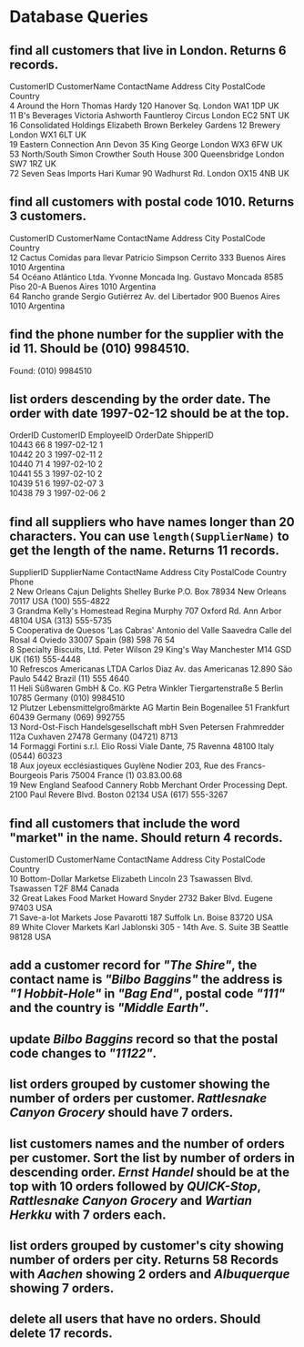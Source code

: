 # Database Queries

## find all customers that live in London. Returns 6 records.
CustomerID	CustomerName	ContactName	Address	City	PostalCode	Country<br>
4	Around the Horn	Thomas Hardy	120 Hanover Sq.	London	WA1 1DP	UK<br>
11	B's Beverages	Victoria Ashworth	Fauntleroy Circus	London	EC2 5NT	UK<br>
16	Consolidated Holdings	Elizabeth Brown	Berkeley Gardens 12 Brewery	London	WX1 6LT	UK<br>
19	Eastern Connection	Ann Devon	35 King George	London	WX3 6FW	UK<br>
53	North/South	Simon Crowther	South House 300 Queensbridge	London	SW7 1RZ	UK<br>
72	Seven Seas Imports	Hari Kumar	90 Wadhurst Rd.	London	OX15 4NB	UK<br>

## find all customers with postal code 1010. Returns 3 customers.
CustomerID	CustomerName	ContactName	Address	City	PostalCode	Country<br>
12	Cactus Comidas para llevar	Patricio Simpson	Cerrito 333	Buenos Aires	1010	Argentina<br>
54	Océano Atlántico Ltda.	Yvonne Moncada	Ing. Gustavo Moncada 8585 Piso 20-A	Buenos Aires	1010	Argentina<br>
64	Rancho grande	Sergio Gutiérrez	Av. del Libertador 900	Buenos Aires	1010	Argentina<br>

## find the phone number for the supplier with the id 11. Should be (010) 9984510.
Found: (010) 9984510
## list orders descending by the order date. The order with date 1997-02-12 should be at the top.
OrderID	CustomerID	EmployeeID	OrderDate	ShipperID<br>
10443	66	8	1997-02-12	1<br>
10442	20	3	1997-02-11	2<br>
10440	71	4	1997-02-10	2<br>
10441	55	3	1997-02-10	2<br>
10439	51	6	1997-02-07	3<br>
10438	79	3	1997-02-06	2<br>

## find all suppliers who have names longer than 20 characters. You can use `length(SupplierName)` to get the length of the name. Returns 11 records.
SupplierID	SupplierName	ContactName	Address	City	PostalCode	Country	Phone<br>
2	New Orleans Cajun Delights	Shelley Burke	P.O. Box 78934	New Orleans	70117	USA	(100) 555-4822<br>
3	Grandma Kelly's Homestead	Regina Murphy	707 Oxford Rd.	Ann Arbor	48104	USA	(313) 555-5735<br>
5	Cooperativa de Quesos 'Las Cabras'	Antonio del Valle Saavedra	Calle del Rosal 4	Oviedo	33007	Spain	(98) 598 76 54<br>
8	Specialty Biscuits, Ltd.	Peter Wilson	29 King's Way	Manchester	M14 GSD	UK	(161) 555-4448<br>
10	Refrescos Americanas LTDA	Carlos Diaz	Av. das Americanas 12.890	São Paulo	5442	Brazil	(11) 555 4640<br>
11	Heli Süßwaren GmbH & Co. KG	Petra Winkler	Tiergartenstraße 5	Berlin	10785	Germany	(010) 9984510<br>
12	Plutzer Lebensmittelgroßmärkte AG	Martin Bein	Bogenallee 51	Frankfurt	60439	Germany	(069) 992755<br>
13	Nord-Ost-Fisch Handelsgesellschaft mbH	Sven Petersen	Frahmredder 112a	Cuxhaven	27478	Germany	(04721) 8713<br>
14	Formaggi Fortini s.r.l.	Elio Rossi	Viale Dante, 75	Ravenna	48100	Italy	(0544) 60323<br>
18	Aux joyeux ecclésiastiques	Guylène Nodier	203, Rue des Francs-Bourgeois	Paris	75004	France	(1) 03.83.00.68<br>
19	New England Seafood Cannery	Robb Merchant	Order Processing Dept. 2100 Paul Revere Blvd.	Boston	02134	USA	(617) 555-3267<br>
## find all customers that include the word "market" in the name. Should return 4 records.
CustomerID	CustomerName	ContactName	Address	City	PostalCode	Country<br>
10	Bottom-Dollar Marketse	Elizabeth Lincoln	23 Tsawassen Blvd.	Tsawassen	T2F 8M4	Canada<br>
32	Great Lakes Food Market	Howard Snyder	2732 Baker Blvd.	Eugene	97403	USA<br>
71	Save-a-lot Markets	Jose Pavarotti	187 Suffolk Ln.	Boise	83720	USA<br>
89	White Clover Markets	Karl Jablonski	305 - 14th Ave. S. Suite 3B	Seattle	98128	USA<br>
## add a customer record for _"The Shire"_, the contact name is _"Bilbo Baggins"_ the address is _"1 Hobbit-Hole"_ in _"Bag End"_, postal code _"111"_ and the country is _"Middle Earth"_.

## update _Bilbo Baggins_ record so that the postal code changes to _"11122"_.

## list orders grouped by customer showing the number of orders per customer. _Rattlesnake Canyon Grocery_ should have 7 orders.

## list customers names and the number of orders per customer. Sort the list by number of orders in descending order. _Ernst Handel_ should be at the top with 10 orders followed by _QUICK-Stop_, _Rattlesnake Canyon Grocery_ and _Wartian Herkku_ with 7 orders each.

## list orders grouped by customer's city showing number of orders per city. Returns 58 Records with _Aachen_ showing 2 orders and _Albuquerque_ showing 7 orders.

## delete all users that have no orders. Should delete 17 records.
